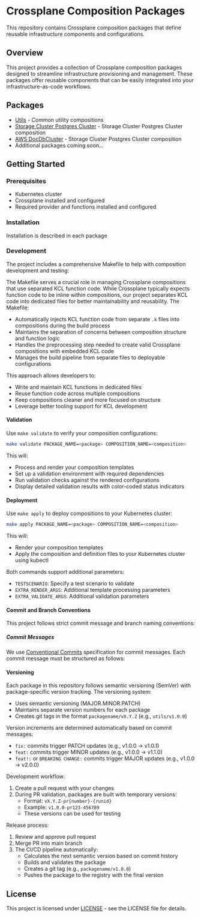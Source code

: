 # Crossplane Composition Packages

This repository contains Crossplane composition packages that define reusable infrastructure components and configurations.

## Overview

This project provides a collection of Crossplane composition packages designed to streamline infrastructure provisioning and management. These packages offer reusable components that can be easily integrated into your infrastructure-as-code workflows.

## Packages

- [Utils](packages/utils/README.md) - Common utility compositions
- [Storage Cluster Postgres Cluster](packages/sc-pgcluster/README.md) - Storage Cluster Postgres Cluster composition
- [AWS DocDbCluster](packages/aws-docdbcluster/README.md) - Storage Cluster Postgres Cluster composition
- Additional packages coming soon...

## Getting Started

### Prerequisites

- Kubernetes cluster
- Crossplane installed and configured
- Required provider and functions installed and configured

### Installation

Installation is described in each package

### Development

The project includes a comprehensive Makefile to help with composition development and testing:

The Makefile serves a crucial role in managing Crossplane compositions that use separated KCL function code. While Crossplane typically expects function code to be inline within compositions, our project separates KCL code into dedicated files for better maintainability and reusability. The Makefile:

- Automatically injects KCL function code from separate `.k` files into compositions during the build process
- Maintains the separation of concerns between composition structure and function logic
- Handles the preprocessing step needed to create valid Crossplane compositions with embedded KCL code
- Manages the build pipeline from separate files to deployable configurations

This approach allows developers to:
- Write and maintain KCL functions in dedicated files
- Reuse function code across multiple compositions
- Keep compositions cleaner and more focused on structure
- Leverage better tooling support for KCL development

#### Validation
Use `make validate` to verify your composition configurations:
```bash
make validate PACKAGE_NAME=<package> COMPOSITION_NAME=<composition>
```
This will:
- Process and render your composition templates
- Set up a validation environment with required dependencies
- Run validation checks against the rendered configurations
- Display detailed validation results with color-coded status indicators

#### Deployment
Use `make apply` to deploy compositions to your Kubernetes cluster:
```bash
make apply PACKAGE_NAME=<package> COMPOSITION_NAME=<composition>
```
This will:
- Render your composition templates
- Apply the composition and definition files to your Kubernetes cluster using kubectl

Both commands support additional parameters:
- `TESTSCENARIO`: Specify a test scenario to validate
- `EXTRA_RENDER_ARGS`: Additional template processing parameters
- `EXTRA_VALIDATE_ARGS`: Additional validation parameters

#### Commit and Branch Conventions

This project follows strict commit message and branch naming conventions:

##### Commit Messages
We use [Conventional Commits](https://www.conventionalcommits.org/) specification for commit messages. Each commit message must be structured as follows:

#### Versioning

Each package in this repository follows semantic versioning (SemVer) with package-specific version tracking. The versioning system:

- Uses semantic versioning (MAJOR.MINOR.PATCH)
- Maintains separate version numbers for each package
- Creates git tags in the format `packagename/vX.Y.Z` (e.g., `utils/v1.0.0`)

Version increments are determined automatically based on commit messages:
- `fix:` commits trigger PATCH updates (e.g., v1.0.0 → v1.0.1)
- `feat:` commits trigger MINOR updates (e.g., v1.0.0 → v1.1.0)
- `feat!:` or `BREAKING CHANGE:` commits trigger MAJOR updates (e.g., v1.0.0 → v2.0.0)

Development workflow:
1. Create a pull request with your changes
2. During PR validation, packages are built with temporary versions:
   - Format: `vX.Y.Z-pr{number}-{runid}`
   - Example: `v1.0.0-pr123-456789`
   - These versions can be used for testing

Release process:
1. Review and approve pull request
2. Merge PR into main branch
3. The CI/CD pipeline automatically:
   - Calculates the next semantic version based on commit history
   - Builds and validates the package
   - Creates a git tag (e.g., `packagename/v1.0.0`)
   - Pushes the package to the registry with the final version

## License

This project is licensed under [LICENSE](LICENSE.md) - see the LICENSE file for details.

